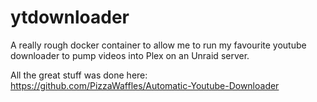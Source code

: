# ytdownloader

A really rough docker container to allow me to run my favourite youtube downloader to pump videos into Plex on an Unraid server.

All the great stuff was done here: https://github.com/PizzaWaffles/Automatic-Youtube-Downloader
